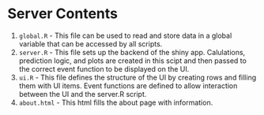 # Server Contents

1. `global.R` - This file can be used to read and store data in a global variable that can be accessed by all scripts.
2. `server.R` - This file sets up the backend of the shiny app. Calulations, prediction logic, and plots are created in this scipt and then passed to the correct event function to be displayed on the UI.
3. `ui.R` - This file defines the structure of the UI by creating rows and filling them with UI items. Event functions are defined to allow interaction between the UI and the server.R script.
4. `about.html` - This html fills the about page with information.
